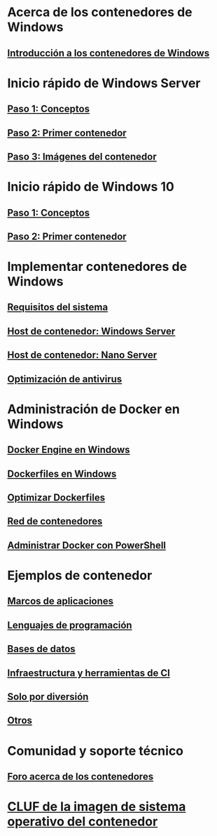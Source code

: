 # Acerca de los contenedores de Windows
## [Introducción a los contenedores de Windows](about/about_overview.md)

# Inicio rápido de Windows Server
## [Paso 1: Conceptos](quick_start/quick_start.md)
## [Paso 2: Primer contenedor](quick_start/quick_start_windows_server.md)
## [Paso 3: Imágenes del contenedor](quick_start/quick_start_images.md)

# Inicio rápido de Windows 10
## [Paso 1: Conceptos](quick_start/quick_start.md)
## [Paso 2: Primer contenedor](quick_start/quick_start_windows_10.md)

# Implementar contenedores de Windows
## [Requisitos del sistema](deployment/system_requirements.md)
## [Host de contenedor: Windows Server](deployment/deployment.md)
## [Host de contenedor: Nano Server](deployment/deployment_nano.md)
## [Optimización de antivirus](https://msdn.microsoft.com/en-us/windows/hardware/drivers/ifs/anti-virus-optimization-for-windows-containers)

# Administración de Docker en Windows
## [Docker Engine en Windows](docker/configure_docker_daemon.md)
## [Dockerfiles en Windows](docker/manage_windows_dockerfile.md)
## [Optimizar Dockerfiles](docker/optimize_windows_dockerfile.md)
## [Red de contenedores](management/container_networking.md)
## [Administrar Docker con PowerShell](https://github.com/Microsoft/Docker-PowerShell)

# Ejemplos de contenedor
## [Marcos de aplicaciones](samples.md#Application-Frameworks)
## [Lenguajes de programación](samples.md#Programing-Languages)
## [Bases de datos](samples.md#Databases)
## [Infraestructura y herramientas de CI](samples.md#Infrastructure-and-CI-Tools)
## [Solo por diversión](samples.md#Just-for-Fun)
## [Otros](samples.md#Other)


# Comunidad y soporte técnico
## [Foro acerca de los contenedores](https://social.msdn.microsoft.com/Forums/en-US/home?forum=windowscontainers)

# [CLUF de la imagen de sistema operativo del contenedor](Images_EULA.md)


<!--HONumber=Oct16_HO1-->



